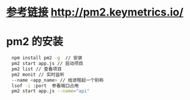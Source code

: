 # [参考链接](http://pm2.keymetrics.io/) http://pm2.keymetrics.io/
# pm2 的安装
```bash
  npm install pm2 -g  // 安装
  pm2 start app.js // 启动项目
  pm2 list // 查看项目
  pm2 monit // 实时监听
  --name <app_name> // 给进程起一个别称
  lsof -i :port  参看端口占用
  pm2 start app.js --name="api"
```